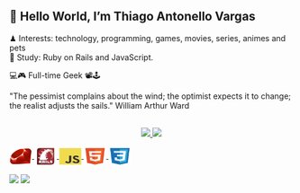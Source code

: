 ## 👋 Hello World, I’m Thiago Antonello Vargas
♟  Interests: technology, programming, games, movies, series, animes and pets <br>
🌱 Study: Ruby on Rails and JavaScript. <br>

💻🎮 Full-time Geek 📽️🕹️ <br>

"The pessimist complains about the wind; the optimist expects it to change; the realist adjusts the sails."
William Arthur Ward <br>
<br>

<div align="center">
  <a href="https://github.com/thiantonello">
    <img height="180em" src="https://github-readme-stats.vercel.app/api?username=thiantonello&show_icons=true&theme=tokyonight&include_all_commits=true&count_private=true" />
    <img height="180em" src="https://github-readme-stats.vercel.app/api/top-langs/?username=thiantonello&layout=compact&langs_count=8&theme=tokyonight" />
</div>
<br>
<div style="display: inline_block">
  <img align="center" height="30" width="40" src="https://raw.githubusercontent.com/devicons/devicon/master/icons/ruby/ruby-original.svg">
  <img align="center" height="30" width="40" src="https://raw.githubusercontent.com/devicons/devicon/master/icons/rails/rails-original-wordmark.svg">
  <img align="center" height="30" width="40" src="https://raw.githubusercontent.com/devicons/devicon/master/icons/javascript/javascript-original.svg">
  <!--- <img align="center" height="30" width="40" src="https://raw.githubusercontent.com/devicons/devicon/master/icons/nodejs/nodejs-original.svg"> --->
  <img align="center" height="30" width="40" src="https://raw.githubusercontent.com/devicons/devicon/master/icons/html5/html5-original.svg">
  <img align="center" height="30" width="40" src="https://raw.githubusercontent.com/devicons/devicon/master/icons/css3/css3-original.svg">   
</div>
<br>  
<div>
  <a href="https://www.linkedin.com/in/thiago-antonello-vargas-241a77180" target="_blank"><img src="https://img.shields.io/badge/-LinkedIn-%230077B5?style=for-the-badge&logo=linkedin&logoColor=white" target="_blank"></a>  
  <a href="https://www.instagram.com/thiantonello/" target="_blank"><img src="https://img.shields.io/badge/-Instagram-%23E4405F?style=for-the-badge&logo=instagram&logoColor=white" target="_blank"></a>
 	<!--- <a href="https://www.twitch.tv/mighthi" target="_blank"><img src="https://img.shields.io/badge/Twitch-9146FF?style=for-the-badge&logo=twitch&logoColor=white" target="_blank"></a> --->
</div>
  
<!--- - 💞️ I’m looking to collaborate on ...
- 📫 How to reach me ... --->

<!---
thiantonello/thiantonello is a ✨ special ✨ repository because its `README.md` (this file) appears on your GitHub profile.
You can click the Preview link to take a look at your changes.
--->
